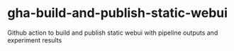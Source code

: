 # gha-build-and-publish-static-webui
Github action to build and publish static webui with pipeline outputs and experiment results 
